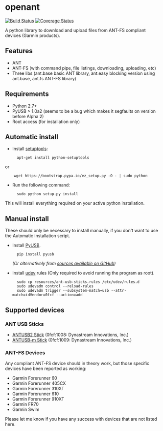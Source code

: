 openant
=======

[![Build Status](https://img.shields.io/travis/Tigge/openant.svg?style=flat)](http://travis-ci.org/Tigge/openant)
[![Coverage Status](http://img.shields.io/coveralls/Tigge/openant.svg?style=flat)](https://coveralls.io/r/Tigge/openant)

A python library to download and upload files from ANT-FS compliant devices (Garmin products).

Features
--------

 - ANT
 - ANT-FS (with command pipe, file listings, downloading, uploading, etc)
 - Three libs (ant.base basic ANT library, ant.easy blocking version using ant.base, ant.fs ANT-FS library)

Requirements
------------

- Python 2.7+
- PyUSB > 1.0a2 (seems to be a bug which makes it segfaults on version before Alpha 2)
- Root access (for installation only)

Automatic install
-----------------

- Install [setuptools](https://pypi.python.org/pypi/setuptools):
 
        apt-get install python-setuptools
or

        wget https://bootstrap.pypa.io/ez_setup.py -O - | sudo python

- Run the following command:

        sudo python setup.py install

This will install everything required on your active python installation.


Manual install
--------------

These should only be necessary to install manually, if you don't want to use the Automatic installation script.

- Install [PyUSB](https://github.com/walac/pyusb).

        pip install pyusb

    *(Or alternatively from [sources available on GitHub](https://github.com/walac/pyusb))*

- Install [udev](http://en.wikipedia.org/wiki/Udev) rules (Only required to avoid running the program as root).

        sudo cp resources/ant-usb-sticks.rules /etc/udev/rules.d
        sudo udevadm control --reload-rules
        sudo udevadm trigger --subsystem-match=usb --attr-match=idVendor=0fcf --action=add

Supported devices
-----------------

### ANT USB Sticks

 - [ANTUSB2 Stick](http://www.thisisant.com/developer/components/antusb2/)
 (0fcf:1008: Dynastream Innovations, Inc.)
 - [ANTUSB-m Stick](http://www.thisisant.com/developer/components/antusb-m/)
 (0fcf:1009: Dynastream Innovations, Inc.)

### ANT-FS Devices

Any compliant ANT-FS device should in theory work, but those specific devices have been reported as working:

 - Garmin Forerunner 60
 - Garmin Forerunner 405CX
 - Garmin Forerunner 310XT
 - Garmin Forerunner 610
 - Garmin Forerunner 910XT
 - Garmin FR70
 - Garmin Swim

Please let me know if you have any success with devices that are not listed here.

